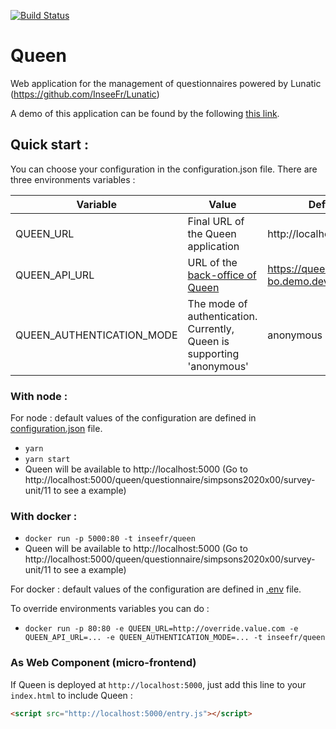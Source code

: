 [![Build Status](https://travis-ci.org/InseeFr/Queen.svg?branch=master)](https://travis-ci.org/InseeFr/Queen)

# Queen

Web application for the management of questionnaires powered by Lunatic (https://github.com/InseeFr/Lunatic)

A demo of this application can be found by the following [this link](https://queen.demo.dev.sspcloud.fr/queen/questionnaire/simpsons2020x00/survey-unit/11).

## Quick start :

You can choose your configuration in the configuration.json file.
There are three environments variables :

| Variable                  | Value                                                                           | Default                               |
| ------------------------- | ------------------------------------------------------------------------------- | ------------------------------------- |
| QUEEN_URL                 | Final URL of the Queen application                                              | http://localhost:5000                 |
| QUEEN_API_URL             | URL of the [back-office of Queen](https://github.com/InseeFr/Queen-Back-Office) | https://queen-bo.demo.dev.sspcloud.fr |
| QUEEN_AUTHENTICATION_MODE | The mode of authentication. Currently, Queen is supporting 'anonymous'          | anonymous                             |

### With node :

For node : default values of the configuration are defined in [configuration.json](public/configuration.json) file.

- `yarn`
- `yarn start`
- Queen will be available to http://localhost:5000
  (Go to http://localhost:5000/queen/questionnaire/simpsons2020x00/survey-unit/11 to see a example)

### With docker :

- `docker run -p 5000:80 -t inseefr/queen`
- Queen will be available to http://localhost:5000
  (Go to http://localhost:5000/queen/questionnaire/simpsons2020x00/survey-unit/11 to see a example)

For docker : default values of the configuration are defined in [.env](.env) file.

To override environments variables you can do :

- `docker run -p 80:80 -e QUEEN_URL=http://override.value.com -e QUEEN_API_URL=... -e QUEEN_AUTHENTICATION_MODE=... -t inseefr/queen`

### As Web Component (micro-frontend)

If Queen is deployed at `http://localhost:5000`, just add this line to your `index.html` to include Queen :

```html
<script src="http://localhost:5000/entry.js"></script>
```

